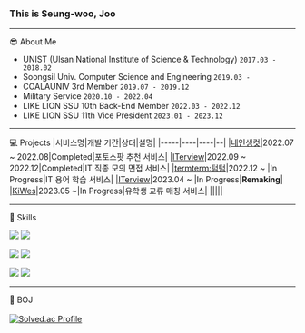 <!--
- 👋 Hi, I’m @thisIsJooS
- 👀 I’m interested in ...
- 🌱 I’m currently learning ...
- 💞️ I’m looking to collaborate on ...
- 📫 How to reach me ...


thisIsJooS/thisIsJooS is a ✨ special ✨ repository because its `README.md` (this file) appears on your GitHub profile.
You can click the Preview link to take a look at your changes.
--->
<div>

### This is Seung-woo, Joo 
<hr>

😎 About Me
- UNIST (Ulsan National Institute of Science & Technology) `2017.03 - 2018.02`
- Soongsil Univ. Computer Science and Engineering `2019.03 - `
- COALAUNIV 3rd Member `2019.07 - 2019.12`
- Military Service `2020.10 - 2022.04`
- LIKE LION SSU 10th Back-End Member `2022.03 - 2022.12`
- LIKE LION SSU 11th Vice President `2023.01 - 2023.12`

<hr>

💻 Projects
|서비스명|개발 기간|상태|설명|
|-----|----|----|--|
|<a href="https://github.com/Gabozago-SSU">네인생컷</a>|2022.07 ~ 2022.08|Completed|포토스팟 추천 서비스|
|<a href="https://github.com/ITerview-SSU">ITerview</a>|2022.09 ~ 2022.12|Completed|IT 직종 모의 면접 서비스|
|<a href="https://github.com/MZ-OFFISSU">termterm:텀텀</a>|2022.12 ~ |In Progress|IT 용어 학습 서비스|
|<a href="https://github.com/BLACKPINK-SLJY">ITerview</a>|2023.04 ~ |In Progress|**Remaking**|
|<a href="https://github.com/Ki-We">KiWes</a>|2023.05 ~|In Progress|유학생 교류 매칭 서비스|
|||||

  
<hr>
  
:muscle: Skills
<br>
<p></p>
<img src="https://img.shields.io/badge/Node.js-339933?style=flat-square&logo=Node.js&logoColor=white" />
<img src="https://img.shields.io/badge/express-000000?style=flat-square&logo=express&logoColor=white"/>
<p></p>
<img src="https://img.shields.io/badge/python-3776AB?style=flat-square&logo=python&logoColor=white" />
<img src="https://img.shields.io/badge/Django-092E20?style=flat-square&logo=Django&logoColor=white" />
<p></p>
<img src="https://img.shields.io/badge/JAVA-007396?style=flat-square&logo=java&logoColor=white" />
<img src="https://img.shields.io/badge/Spring-6DB33F?style=flat-square&logo=Spring&logoColor=white" /> 
<p></p>
<p></p>
  
<hr>


:seedling: BOJ
<br><br>
[![Solved.ac Profile](http://mazassumnida.wtf/api/v2/generate_badge?boj=1avn)](https://solved.ac/1avn/)
</div>

